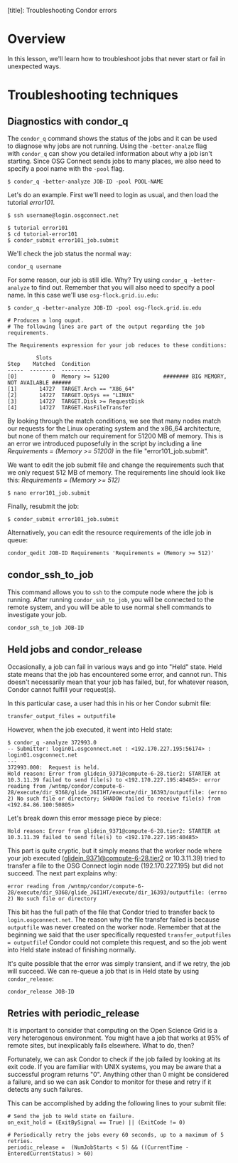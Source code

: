[title]: Troubleshooting Condor errors

# Overview
In this lesson, we'll learn how to troubleshoot jobs that never start or fail in unexpected ways. 

# Troubleshooting techniques

## Diagnostics with condor_q

The `condor_q` command shows the status of the jobs and it can be used  
to diagnose why jobs are not running. Using the `-better-analze` flag   
with `condor_q` can show you detailed information about why a job isn't 
starting. Since OSG Connect sends jobs to many places, we also need to  
specify a pool name with the `-pool` flag.                              

	$ condor_q -better-analyze JOB-ID -pool POOL-NAME

Let's do an example. First we'll need to login as usual, and then load the tutorial *error101*.

	$ ssh username@login.osgconnect.net
	
	$ tutorial error101
	$ cd tutorial-error101
	$ condor_submit error101_job.submit 

We'll check the job status the normal way:

	condor_q username

For some reason, our job is still idle. Why? Try using `condor_q
-better-analyze` to find out. Remember that you will also need to
specify a pool name. In this case we'll use `osg-flock.grid.iu.edu`:

	$ condor_q -better-analyze JOB-ID -pool osg-flock.grid.iu.edu
	 
	# Produces a long ouput. 
	# The following lines are part of the output regarding the job requirements.  
	
	The Requirements expression for your job reduces to these conditions:
	
	         Slots
	Step    Matched  Condition
	-----  --------  ---------
	[0]           0  Memory >= 51200                 ######## BIG MEMORY, NOT AVAILABLE ###### 
	[1]       14727  TARGET.Arch == "X86_64"
	[2]       14727  TARGET.OpSys == "LINUX"
	[3]       14727  TARGET.Disk >= RequestDisk
	[4]       14727  TARGET.HasFileTransfer

By looking through the match conditions, we see that many nodes match our requests for the Linux operating system and the x86_64 architecture, but none of them match our requirement for 51200 MB of memory. This is an error we introduced 
puposefully in the script by including a line *Requirements = (Memory >= 51200)* in the file 
"error101_job.submit". 

We want to edit the job submit file and change the requirements such that we only request 512 MB of memory. The requirements line should look like this: *Requirements = (Memory >= 512)*

	$ nano error101_job.submit

Finally, resubmit the job:

	$ condor_submit error101_job.submit

Alternatively, you can edit the resource requirements of the idle job in queue:

	condor_qedit JOB-ID Requirements 'Requirements = (Memory >= 512)' 


## condor_ssh_to_job
This command allows you to `ssh` to the compute node where the job is
running. After running `condor_ssh_to_job`, you will be connected to
the remote system, and you will be able to use normal shell commands to
investigate your job.

	condor_ssh_to_job JOB-ID  

## Held jobs and condor_release

Occasionally, a job can fail in various ways and go into "Held"
state. Held state means that the job has encountered some error, and
cannot run. This doesn't necessarily mean that your job has failed, but,
for whatever reason, Condor cannot fulfill your request(s).

In this particular case, a user had this in his or her Condor submit file:

	transfer_output_files = outputfile

However, when the job executed, it went into Held state:

	$ condor_q -analyze 372993.0
	-- Submitter: login01.osgconnect.net : <192.170.227.195:56174> : login01.osgconnect.net
	---
	372993.000:  Request is held.
	Hold reason: Error from glidein_9371@compute-6-28.tier2: STARTER at 10.3.11.39 failed to send file(s) to <192.170.227.195:40485>: error reading from /wntmp/condor/compute-6-28/execute/dir_9368/glide_J6I1HT/execute/dir_16393/outputfile: (errno 2) No such file or directory; SHADOW failed to receive file(s) from <192.84.86.100:50805>

Let's break down this error message piece by piece:

	Hold reason: Error from glidein_9371@compute-6-28.tier2: STARTER at 10.3.11.39 failed to send file(s) to <192.170.227.195:40485>

This part is quite cryptic, but it simply means that the worker node
where your job executed (glidein_9371@compute-6-28.tier2 or 10.3.11.39)
tried to transfer a file to the OSG Connect login node (192.170.227.195)
but did not succeed. The next part explains why:

	error reading from /wntmp/condor/compute-6-28/execute/dir_9368/glide_J6I1HT/execute/dir_16393/outputfile: (errno 2) No such file or directory

This bit has the full path of the file that Condor tried to transfer back to `login.osgconnect.net`. The reason why the file transfer failed is because `outputfile` was never created on the worker node. Remember that at the beginning we said that the user specifically requested `transfer_outputfiles = outputfile`! Condor could not complete this request, and so the job went into Held state instead of finishing normally.

It's quite possible that the error was simply transient, and if we retry, the job will succeed. We can re-queue a job that is in Held state by using `condor_release`: 

	condor_release JOB-ID 


## Retries with periodic_release

It is important to consider that computing on the Open Science Grid is a
very heterogenous environment. You might have a job that works at 95% of
remote sites, but inexplicably fails elsewhere. What to do, then?

Fortunately, we can ask Condor to check if the job failed by looking at
its exit code. If you are familiar with UNIX systems, you may be aware
that a successful program returns "0". Anything other than 0 might be
considered a failure, and so we can ask Condor to monitor for these and
retry if it detects any such failures.

This can be accomplished by adding the following lines to your submit file:

	# Send the job to Held state on failure. 
	on_exit_hold = (ExitBySignal == True) || (ExitCode != 0)  
	
	# Periodically retry the jobs every 60 seconds, up to a maximum of 5 retries.
	periodic_release =  (NumJobStarts < 5) && ((CurrentTime - EnteredCurrentStatus) > 60)

